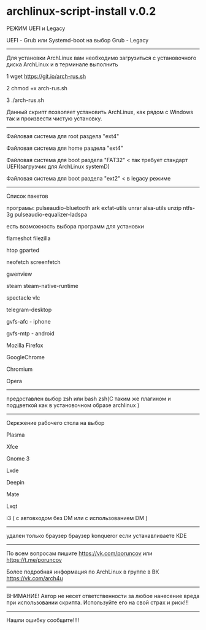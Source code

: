 # archlinux-script-install v.0.2



РЕЖИМ UEFI и Legacy


UEFI - Grub или Systemd-boot на выбор
Grub - Legacy
___________________________________________________________________________________________________________

Для установки  ArchLinux вам необходимо загрузиться с установочного диска ArchLinux и в терминале выполнить   

1 wget  https://git.io/arch-rus.sh

2 chmod +x arch-rus.sh

3 ./arch-rus.sh

Данный скрипт позволяет установить ArchLinux, как рядом с Windows так и произвести чистую установку.
___________________________________________________________________________________________________________
Файловая система для root раздела "ext4"

Файловая система для home раздела "ext4"

Файловая система для boot раздела "FAT32" < так требует стандарт UEFI(загрузчик для ArchLinux systemD)

Файловая система для boot раздела "ext2" < в legacy режиме
__________________________________________________________________________________________________________
Список пакетов

програмы: pulseaudio-bluetooth ark exfat-utils unrar alsa-utils  unzip ntfs-3g pulseaudio-equalizer-ladspa  

есть возможность выбора  программ для установки

flameshot filezilla

htop gparted

neofetch screenfetch

gwenview

steam steam-native-runtime 

spectacle vlc 

telegram-desktop

gvfs-afc - iphone

gvfs-mtp - android

Mozilla Firefox

GoogleChrome

Chromium

Opera


__________________________________________________________________________________________________________

предоставлен выбор zsh или bash
zsh(С таким же плагином и подцветкой как в установочном образе archlinux ) 
__________________________________________________________________________________________________________
Окркжение рабочего стола на выбор

Plasma

Xfce

Gnome 3

Lxde

Deepin

Mate

Lxqt

i3 ( c автовходом без DM или с использованием DM ) 
__________________________________________________________________________________________________________

удален только браузер  браузер konqueror если устанавливаете KDE

__________________________________________________________________________________________________________

По всем вопросам пишите https://vk.com/poruncov или https://t.me/poruncov

Более подробная информация по ArchLinux в группе в ВК https://vk.com/arch4u
__________________________________________________________________________________________________________

ВНИМАНИЕ!
Автор не несет ответственности за любое нанесение вреда при использовании скрипта. Используйте его на свой страх и риск!!!
__________________________________________________________________________________________________________

Нашли ошибку сообщите!!!!

